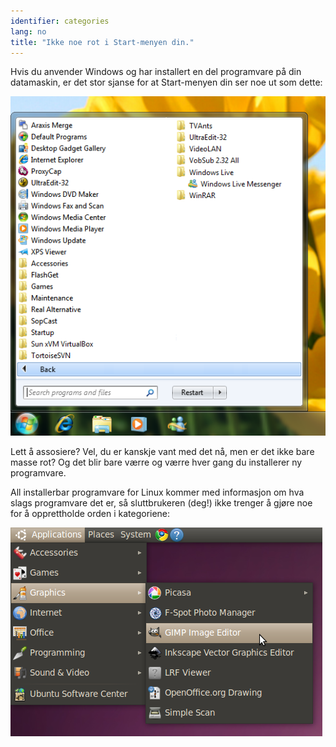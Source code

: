 ```yaml
---
identifier: categories
lang: no
title: "Ikke noe rot i Start-menyen din."
---
```


Hvis du anvender Windows og har installert en del programvare på din datamaskin, er det stor sjanse for at Start-menyen din ser noe ut som dette:

<img src="/img/windows_7_start_menu.png">

Lett å assosiere? Vel, du er kanskje vant med det nå, men er det ikke bare masse rot? Og det blir bare værre og værre hver gang du installerer ny programvare.

All installerbar programvare for Linux kommer med informasjon om hva slags programvare det er, så sluttbrukeren (deg!) ikke trenger å gjøre noe for å opprettholde orden i kategoriene:

<img src="/img/categories_menu.png">




